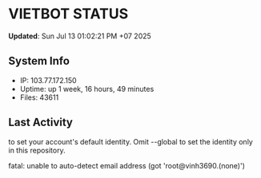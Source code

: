 # VIETBOT STATUS
**Updated**: Sun Jul 13 01:02:21 PM +07 2025

## System Info
- IP: 103.77.172.150
- Uptime: up 1 week, 16 hours, 49 minutes
- Files: 43611

## Last Activity

to set your account's default identity.
Omit --global to set the identity only in this repository.

fatal: unable to auto-detect email address (got 'root@vinh3690.(none)')
